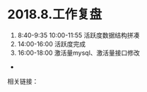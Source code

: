 # 2018.8.工作复盘

1. 8:40-9:35 10:00-11:55 活跃度数据结构拼凑
2. 14:00-16:00 活跃度完成
3. 16:00-18:00  激活量mysql、激活量接口修改

* 

相关链接：
